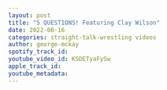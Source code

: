```yaml
---
layout: post
title: "5 QUESTIONS! Featuring Clay Wilson"
date: 2022-06-16
categories: straight-talk-wrestling videos
author: george-mckay
spotify_track_id: 
youtube_video_id: KSDETyaFySw
apple_track_id: 
youtube_metadata: 
---
```


